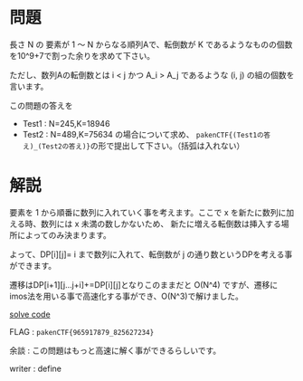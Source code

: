 # 問題

長さ N の 要素が 1 〜 N からなる順列Aで、転倒数が K であるようなものの個数を10^9+7で割った余りを求めて下さい。

ただし、数列Aの転倒数とは i < j かつ A_i > A_j であるような (i, j) の組の個数を言います。

この問題の答えを
- Test1 : N=245,K=18946
- Test2 : N=489,K=75634
の場合について求め、
```pakenCTF{(Test1の答え)_(Test2の答え)}```の形で提出して下さい。（括弧は入れない）

# 解説

要素を 1 から順番に数列に入れていく事を考えます。ここで x を新たに数列に加える時、数列には x 未満の数しかないため、
新たに増える転倒数は挿入する場所によってのみ決まります。

よって、DP[i][j]= i まで数列に入れて、転倒数が j の通り数というDPを考える事ができます。

遷移はDP[i+1][j...j+i]+=DP[i][j]となりこのままだと O(N^4) ですが、遷移にimos法を用いる事で高速化する事ができ、O(N^3)で解けました。

[solve code](./solve.cpp)

FLAG : ```pakenCTF{965917879_825627234}```

余談 : この問題はもっと高速に解く事ができるらしいです。

writer : define